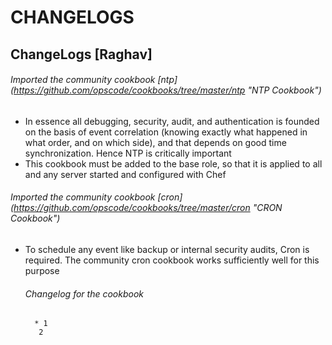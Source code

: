 # CHANGELOGS #

## ChangeLogs [Raghav] ##
###### Imported the community cookbook [ntp] (https://github.com/opscode/cookbooks/tree/master/ntp "NTP Cookbook") ######

* In essence  all debugging, security, audit, and authentication is founded on the basis of event correlation (knowing exactly what happened in what order, and on which side), and that depends on good time synchronization. Hence NTP is critically important
* This cookbook must be added to the base role, so that it is applied to all and any server started and configured with Chef

###### Imported the community cookbook [cron] (https://github.com/opscode/cookbooks/tree/master/cron "CRON Cookbook") #####

* To schedule any event like backup or internal security audits, Cron is required. The community cron cookbook works sufficiently well for this purpose

	######  Changelog for the cookbook ######
		* 1
		 2
